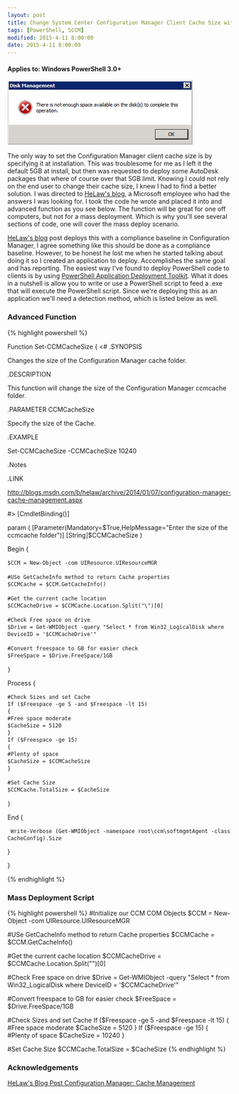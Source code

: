 ```yaml
---
layout: post
title: Change System Center Configuration Manager Client Cache Size with PowerShell
tags: [PowerShell, SCCM]
modified: 2015-4-11 8:00:00
date: 2015-4-11 8:00:00
---
```

#### Applies to: Windows PowerShell 3.0+


![error](/images/posts/2015-4-11/error.jpg "error")


The only way to set the Configuration Manager client cache size is by specifying it at installation. This was troublesome for me as I left it the default 5GB at install, but then was requested to deploy some AutoDesk packages that where of course over that 5GB limit. Knowing I could not rely on the end user to change their cache size, I knew I had to find a better solution.
I was directed to [HeLaw's blog](https://social.msdn.microsoft.com/profile/helaw), a Microsoft employee who had the answers I was looking for. I took the code he wrote and placed it into and advanced function as you see below. The function will be great for one off computers, but not for a mass deployment. Which is why you'll see several sections of code, one will cover the mass deploy scenario.

[HeLaw's blog](http://blogs.msdn.com/b/helaw/archive/2014/01/07/configuration-manager-cache-management.aspx) post deploys this with a compliance baseline in Configuration Manager, I agree something like this should be done as a compliance baseline. However, to be honest he lost me when he started talking about doing it so I created an application to deploy. Accomplishes the same goal and has reporting. The easiest way I've found to deploy PowerShell code to clients is by using [PowerShell Application Deployment Toolkit](https://psappdeploytoolkit.codeplex.com/). What it does in a nutshell is allow you to write or use a PowerShell script to feed a .exe that will execute the PowerShell script. Since we're deploying this as an application we'll need a detection method, which is listed below as well.

### Advanced Function

{% highlight powershell %}

Function Set-CCMCacheSize {
<#
.SYNOPSIS

Changes the size of the Configuration Manager cache folder.

.DESCRIPTION

This function will change the size of the Configuration Manager ccmcache folder.

.PARAMETER CCMCacheSize

Specify the size of the Cache.

.EXAMPLE

Set-CCMCacheSize -CCMCacheSize 10240

.Notes

.LINK

http://blogs.msdn.com/b/helaw/archive/2014/01/07/configuration-manager-cache-management.aspx

#>
[CmdletBinding()]

param (
  [Parameter(Mandatory=$True,HelpMessage="Enter the size of the ccmcache folder")]
  [String]$CCMCacheSize
  )

Begin {

    $CCM = New-Object -com UIResource.UIResourceMGR

    #USe GetCacheInfo method to return Cache properties
    $CCMCache = $CCM.GetCacheInfo()

    #Get the current cache location
    $CCMCacheDrive = $CCMCache.Location.Split("\")[0]

    #Check Free space on drive
    $Drive = Get-WMIObject -query "Select * from Win32_LogicalDisk where DeviceID = '$CCMCacheDrive'"

    #Convert freespace to GB for easier check
    $FreeSpace = $Drive.FreeSpace/1GB

    }

Process {

    #Check Sizes and set Cache
    If ($Freespace -ge 5 -and $Freespace -lt 15)
    {
    #Free space moderate
    $CacheSize = 5120
    }
    If ($Freespace -ge 15)
    {
    #Plenty of space
    $CacheSize = $CCMCacheSize
    }

    #Set Cache Size
    $CCMCache.TotalSize = $CacheSize

    }
End {

     Write-Verbose (Get-WMIObject -namespace root\ccm\softmgmtAgent -class CacheConfig).Size

}

}

{% endhighlight %}

### Mass Deployment Script

{% highlight powershell %}
#Initialize our CCM COM Objects
 $CCM = New-Object -com UIResource.UIResourceMGR

 #USe GetCacheInfo method to return Cache properties
 $CCMCache = $CCM.GetCacheInfo()

 #Get the current cache location
 $CCMCacheDrive = $CCMCache.Location.Split("\")[0]

 #Check Free space on drive
 $Drive = Get-WMIObject -query "Select * from Win32_LogicalDisk where DeviceID = '$CCMCacheDrive'"

 #Convert freespace to GB for easier check
 $FreeSpace = $Drive.FreeSpace/1GB

 #Check Sizes and set Cache
 If ($Freespace -ge 5 -and $Freespace -lt 15)
 {
 #Free space moderate
 $CacheSize = 5120
 }
 If ($Freespace -ge 15)
 {
 #Plenty of space
 $CacheSize = 10240
 }

 #Set Cache Size
 $CCMCache.TotalSize = $CacheSize
{% endhighlight %}

### Acknowledgements

[HeLaw's Blog Post Configuration Manager: Cache Management](http://blogs.msdn.com/b/helaw/archive/2014/01/07/configuration-manager-cache-management.aspx)